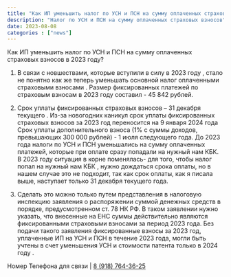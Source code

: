 ```yaml
---
title: "Как ИП уменьшить налог по УСН и ПСН на сумму оплаченных страховых взносов в 2023 году?"
description: "Налог по УСН и ПСН на сумму оплаченных страховых взносов"
date: 2023-08-08
categories : ["news"]
---
```


Как ИП уменьшить налог по УСН и ПСН на сумму оплаченных страховых взносов в 2023 году?


1. В связи с новшествами, которые вступили в силу в 2023 году , стало не понятно как же теперь уменьшать основной налог оплаченными страховыми взносами .
 Размер фиксированных платежей по страховым взносам в 2023 году составил - 45 842 рублей.

2. Срок уплаты фиксированных страховых взносов – 31 декабря текущего . Из-за новогодних каникул срок уплаты фиксированных страховых взносов за 2023 год переносится на 9 января 2024 года Срок уплаты дополнительного взноса (1% с суммы доходов, превышающих 300 000 рублей) - 1 июля следующего года.
До 2023 года налоги по УСН и ПСН уменьшались на сумму оплаченных платежей, которые при оплате сразу попадали на нужный нам КБК. В 2023 году ситуация в корне поменялась- для того, чтобы налог попал на нужный нам КБК , нужно дождаться срока оплаты, но в нашем случае это не подходит, так как срок оплаты, как я писала выше, наступает только 31 декабря текущего года.

3. Сделать это можно только путем представления в налоговую инспекцию заявления о распоряжении суммой денежных средств в порядке, предусмотренном ст. 78 НК РФ. В таком заявлении нужно указать, что внесенные на ЕНС суммы действительно являются фиксированными страховыми взносами за период 2023 года. Без подачи такого заявления фиксированные взносы за 2023 год, уплаченные ИП на УСН и ПСН в течение 2023 года, могли быть учтены в счет уменьшения УСН и стоимости патента только в 2024 году .


Номер Телефона для связи | [8 (918) 764-36-25](tel:89187643625)
